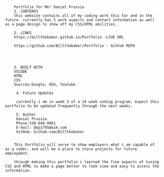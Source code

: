         Portfolio for Me! Daniel Prussia
        1. CONTENTS
        this website contains all of my coding work this far and in the future. currently has 5 work aspects and contact information as well as a page design to show off my CSS/HTML abilities.

        2. LINKS
        https://billthebaker.github.io/Portfolio -LIVE URL

        https://github.com/Billthebaker/Portfolio - Github REPO
        



        3. BUILT WITH
        VSCODE
        HTML
        CSS
        Sources:Google, OSU, Youtube

         4. Future Updates

         currently i am in week 3 of a 24 week coding program, expect this portfolio to be updated frequently through the next weeks.

         5. Author
         Daniel Prussia
         Phone:330-646-9961
         E-mail: Dbp1795@aim.com
         GitHub: Github.com/Billthebaker


        This Portfolio will serve to show employers what i am capable of as a coder, and will be a place to store projects for future employment.

        through making this portfolio i learned the fine aspects of tuning CSS and HTML to make a page better to look view and easy to access the information.

